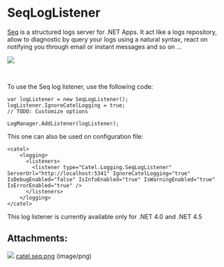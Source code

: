 # SeqLogListener

[Seq](http://getseq.net/) is a structured logs server for .NET Apps. It act like a logs repository, allow to diagnostic by query your logs using a natural syntax, react on notifying you through email or instant messages and so on ...

![](attachments/31588366/31752194.png)

 

To use the Seq log listener, use the following code:

```
var logListener = new SeqLogListener();
logListener.IgnoreCatelLogging = true;
// TODO: Customize options
 
LogManager.AddListener(logListener);
```

This one can also be used on configuration file:

```
<catel>
    <logging>
      <listeners>
        <listener type="Catel.Logging.SeqLogListener" ServerUrl="http://localhost:5341" IgnoreCatelLogging="true" IsDebugEnabled="false" IsInfoEnabled="true" IsWarningEnabled="true" IsErrorEnabled="true" />
      </listeners>
    </logging>
</catel>
```

This log listener is currently available only for .NET 4.0 and .NET 4.5

## Attachments:

![](images/icons/bullet_blue.gif) [catel.seq.png](attachments/31588366/31752194.png) (image/png)

